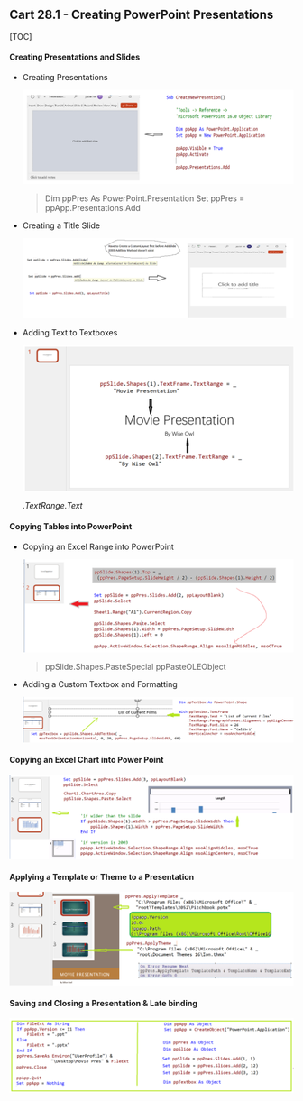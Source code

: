 ## Cart 28.1 - Creating PowerPoint Presentations

[TOC]

#### Creating Presentations and Slides

- Creating Presentations

  ![presadd](../images/presadd.PNG)

  > Dim ppPres As PowerPoint.Presentation
  >     Set ppPres = ppApp.Presentations.Add
  
- Creating a Title Slide

  ![addSld](../images/addSld.PNG)
  
- Adding Text to Textboxes

  ![sldatt](../images/sldatt.PNG)
  
  *.TextRange.Text*

#### Copying Tables into PowerPoint

- Copying an Excel Range into PowerPoint

  ![sldexc](../images/sldexc.PNG)

  > ppSlide.Shapes.PasteSpecial ppPasteOLEObject

- Adding a Custom Textbox and Formatting

  ![ppcstbox](../images/ppcstbox.PNG)

  


#### Copying an Excel Chart into Power Point

![sldct](../images/sldct.PNG)



#### Applying a Template  or Theme to a Presentation

![tplthm](../images/tplthm.PNG)

#### Saving and Closing a Presentation & Late binding

![savecloselate](../images/savecloselate.PNG)
